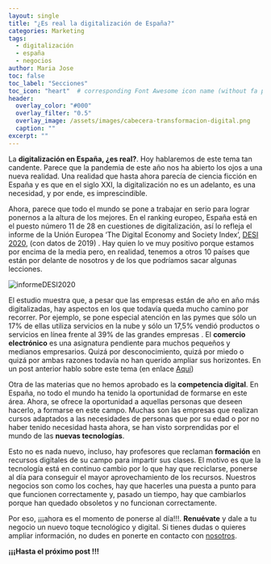 ```yaml
---
layout: single
title: "¿Es real la digitalización de España?"
categories: Marketing
tags:
  - digitalización
  - españa
  - negocios 
author: Maria Jose
toc: false
toc_label: "Secciones"
toc_icon: "heart"  # corresponding Font Awesome icon name (without fa prefix)
header:
  overlay_color: "#000"
  overlay_filter: "0.5"
  overlay_image: /assets/images/cabecera-transformacion-digital.png
  caption: ""
excerpt: ""
---
```


La **digitalización en España, ¿es real?**. Hoy hablaremos de este tema tan candente. Parece que la pandemia de este año nos ha abierto los ojos a una nueva realidad. Una realidad que hasta ahora parecía de ciencia ficción en España y es que en el siglo XXI, la digitalización no es un adelanto, es una necesidad, y por ende, es imprescindible. 

Ahora, parece que todo el mundo se pone a trabajar en serio para lograr ponernos a la altura de los mejores. En el ranking europeo, España está en el puesto número 11 de 28 en cuestiones de digitalización, así lo refleja el informe de la Unión Europea ‘The Digital Economy and Society Index’, [DESI 2020](https://ec.europa.eu/digital-single-market/en/desi), (con datos de 2019) . Hay quien lo ve muy positivo porque estamos por encima de la media pero, en realidad, tenemos a otros 10 países que están por delante de nosotros y de los que podríamos sacar algunas lecciones.

![informeDESI2020](/blog/assets/images/informeDESI2020.png)

El estudio muestra que, a pesar que las empresas están de año en año más digitalizadas, hay aspectos en los que todavía queda mucho camino por recorrer. Por ejemplo, se pone especial atención en las pymes que sólo un 17% de ellas utiliza servicios en la nube y sólo un 17,5% vendió productos o servicios en línea frente al 39% de las grandes empresas . El **comercio electrónico** es una asignatura pendiente para muchos pequeños y medianos empresarios. Quizá por desconocimiento, quizá por miedo o quizá por ambas razones todavía no han querido ampliar sus horizontes. En un post anterior hablo sobre este tema (en enlace [Aquí](https://ingeheris.github.io/blog/marketing/comercio-local-vs-comercio-electronico/))

Otra de las materias que no hemos aprobado es la **competencia digital**. En España, no todo el mundo ha tenido la oportunidad de formarse en este área. Ahora, se ofrece la oportunidad a aquellas personas que deseen hacerlo, a formarse en este campo. Muchas son las empresas que realizan cursos adaptados a las necesidades de personas que por su edad o por no haber tenido necesidad hasta ahora, se han visto sorprendidas por el mundo de las **nuevas tecnologías**. 

Esto no es nada nuevo, incluso, hay profesores que reclaman **formación** en recursos digitales de su campo para impartir sus clases. El motivo es que la tecnología está en continuo cambio por lo que hay que reciclarse, ponerse al día para conseguir el mayor aprovechamiento de los recursos. Nuestros negocios son como los coches, hay que hacerles una puesta a punto para que funcionen correctamente y, pasado un tiempo, hay que cambiarlos porque han quedado obsoletos y no funcionan correctamente.

Por eso, ¡¡¡ahora es el momento de ponerse al día!!!. **Renuévate** y dale a tu negocio un nuevo toque  tecnológico y digital. Si tienes dudas o quieres ampliar información, no dudes en ponerte en contacto con [nosotros](http://ingeheris.com/#signup). 

**¡¡¡Hasta el próximo post !!!**
